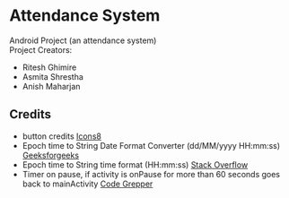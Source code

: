 # Attendance System

Android Project (an attendance system) <br/>
 Project Creators:

- Ritesh Ghimire
- Asmita Shrestha
- Anish Maharjan

## Credits

- button credits [Icons8](https://icons8.com) 
- Epoch time to String Date Format Converter (dd/MM/yyyy HH:mm:ss) [Geeksforgeeks](https://www.geeksforgeeks.org/simpledateformat-parse-method-in-java-with-examples/#:~:text=The%20parse()%20Method%20of,given%20by%20a%20start%20position)
- Epoch time to String time format (HH:mm:ss) [Stack Overflow](https://stackoverflow.com/questions/625433/how-to-convert-milliseconds-to-x-mins-x-seconds-in-java)
- Timer on pause, if activity is onPause for more than 60 seconds goes back to mainActivity [Code Grepper](https://www.codegrepper.com/code-examples/java/android++delay+for+3+seconds)
